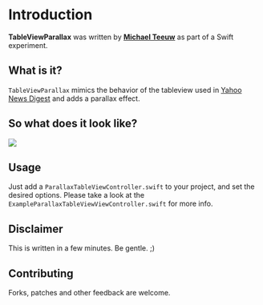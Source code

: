 # Introduction

**TableViewParallax** was written by **[Michael Teeuw](https://www.michaelteeuw.nl)** as part of a Swift experiment. 

## What is it?

`TableViewParallax` mimics the behavior of the tableview used in [Yahoo News Digest](https://itunes.apple.com/us/app/yahoo-news-digest/id784982356?mt=8) and adds a parallax effect.

## So what does it look like?

![](https://raw.github.com/michmich/TableViewParallax/master/Screenshots/example.gif)

## Usage

Just add a `ParallaxTableViewController.swift` to your project, and set the desired options. Please take a look at the `ExampleParallaxTableViewViewController.swift` for more info.

## Disclaimer

This is written in a few minutes. Be gentle. ;)

## Contributing

Forks, patches and other feedback are welcome.